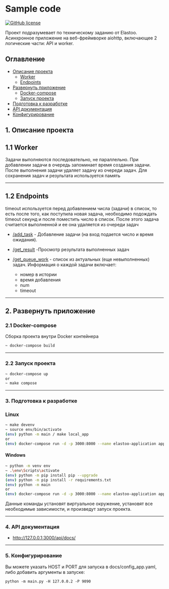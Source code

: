 # Sample code
[![GitHub license](https://img.shields.io/badge/License-MIT-blue.svg?style=flat-square)](https://github.com/ILope92/SampleCode/blob/master/LICENSE)

Проект подразумевает по техническому заданию от Elastoo. Асинхронное приложение на веб-фреймворке aiohttp, включающее 2 логические части: API и worker.

## Оглавление
- [Описание проекта](#description)
    - [Worker](#worker)
    - [Endpoints](#endpoints)
- [Развернуть приложение](#deploy)
    - [Docker-compose](#docker)
    - [Запуск проекта](#start)
- [Подготовка к разработке](#dev)
- [API документация](#api)
- [Конфигурирование](#config)

<a name="description"></a>
## 1. Описание проекта
<a name="worker"></a>
## 1.1 Worker
Задачи выполняются последовательно, не параллельно. При добавлении задачи в очередь запоминает время создания задачи. После выполнения задачи удаляет задачу из очереди задач. Для сохранения задач и результата используется память


<hr>
<a name="endpoints"></a>

## 1.2 Endpoints
timeout используется перед добавлением числа (задачи) в список, то есть после того, как поступила новая задача, необходимо подождать timeout секунд и после поместить число в список. После этого задача считается выполненной и ее она удаляется из очереди задач

- [/add_task]() - Добавление задачи (на вход подается число и время ожидания). 
- [/get_result]() -Просмотр результата выполненных задач

- [/get_queue_work]() - список из актуальных (еще невыполненных) задач. Информация о каждой задачи включает:
    * номер в истории
    * время добавления
    * num
    * timeout

<hr>

## 2. Развернуть приложение

### 2.1 Docker-compose
<a name="deploy"></a>

Сборка проекта внутри Docker контейнера
```bash
~ docker-compose build
```
<hr>

### 2.2 Запуск проекта
<a name="start"></a>
```bash
~ docker-compose up
or
~ make compose
```
<hr>

<a name="dev"></a>

### 3. Подготовка к разработке

### Linux
```bash
~ make devenv
~ source env/bin/activate
(env) python -m main / make local_app
or
(env) docker-compose run -d -p 3000:8000 --name elastoo-application app
```
#### Windows
```bash
~ python -m venv env
~ .\env\Scripts\activate
(env) python -m pip install pip --upgrade
(env) python -m pip install -r requirements.txt
(env) python -m main
or
(env) docker-compose run -d -p 3000:8000 --name elastoo-application app
```
Данные команды установят виртуальное окружение, установят все необходимые зависимости, и произведут запуск проекта.
<hr>
<a name="api"></a>

### 4. API документация
* http://127.0.0.1:3000/api/docs/

<hr>
<a name="config"></a>

### 5. Конфигурирование
Вы можете указать HOST и PORT для запуска в docs/config_app.yaml, либо добавить аргументы в запуске:

    python -m main.py -H 127.0.0.2 -P 9090
